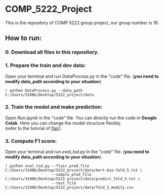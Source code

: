 # COMP_5222_Project
This is the repository of COMP 5222 group project, our group number is 16.

## **How to run:**

### 0. Download all files in this repository.

### 1. Prepare the train and dev data:  
Open your terminal and run _DataProcess.py_ in the "code" file. (**you need to modify data_path according to your situation**)
```
! python DataProcess.py --data_path C:/Users/31906/Desktop/5222_project/data
```

### 2. Train the model and make prediction:  
Open _Run.ipynb_ in the "code" file. You can directly run the code in **Google Colab**.
Here you can change the model structure flexibly.   
(refer to the tutorial of [flair](https://github.com/flairNLP/flair)).

### 3. Compute F1 score:
Open your terminal and run _eval_tsd.py_ in the "code" file. (**you need to modify data_path according to your situation**)
```
! python eval_tsd.py --flair_pred_file C:/Users/31906/Desktop/5222_project/data/bert-bio-fold_5.txt \
                     --sample_pred_file C:/Users/31906/Desktop/5222_project/data/predict_fold_5.txt \
                     --test_file C:/Users/31906/Desktop/5222_project/data/fold_5_modify.csv
```
